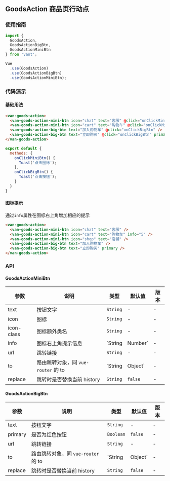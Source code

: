 ## GoodsAction 商品页行动点

### 使用指南
``` javascript
import {
  GoodsAction,
  GoodsActionBigBtn,
  GoodsActionMiniBtn
} from 'vant';

Vue
  .use(GoodsAction)
  .use(GoodsActionBigBtn)
  .use(GoodsActionMiniBtn);
```

### 代码演示
#### 基础用法

```html
<van-goods-action>
  <van-goods-action-mini-btn icon="chat" text="客服" @click="onClickMiniBtn" />
  <van-goods-action-mini-btn icon="cart" text="购物车" @click="onClickMiniBtn" />
  <van-goods-action-big-btn text="加入购物车" @click="onClickBigBtn" />
  <van-goods-action-big-btn text="立即购买" @click="onClickBigBtn" primary />
</van-goods-action>
```

```javascript
export default {
  methods: {
    onClickMiniBtn() {
      Toast('点击图标');
    },
    onClickBigBtn() {
      Toast('点击按钮');
    }
  }
}
```

#### 图标提示
通过`info`属性在图标右上角增加相应的提示

```html
<van-goods-action>
  <van-goods-action-mini-btn icon="chat" text="客服" />
  <van-goods-action-mini-btn icon="cart" text="购物车" info="5" />
  <van-goods-action-mini-btn icon="shop" text="店铺" />
  <van-goods-action-big-btn text="加入购物车" />
  <van-goods-action-big-btn text="立即购买" primary />
</van-goods-action>
```

### API

#### GoodsActionMiniBtn

| 参数 | 说明 | 类型 | 默认值 | 版本 |
|------|------|------|------|------|
| text | 按钮文字 | `String` | - | - |
| icon | 图标 | `String` | - | - |
| icon-class | 图标额外类名 | `String` | - | - |
| info | 图标右上角提示信息 | `String | Number` | - | - |
| url | 跳转链接 | `String` | - | - |
| to | 路由跳转对象，同 `vue-router` 的 to | `String | Object` | - | - |
| replace | 跳转时是否替换当前 history | `String` | `false` | - |

#### GoodsActionBigBtn

| 参数 | 说明 | 类型 | 默认值 | 版本 |
|------|------|------|------|------|
| text | 按钮文字 | `String` | - | - |
| primary | 是否为红色按钮 | `Boolean` | `false` | - |
| url | 跳转链接 | `String` | - | - |
| to | 路由跳转对象，同 `vue-router` 的 to | `String | Object` | - | - |
| replace | 跳转时是否替换当前 history | `String` | `false` | - |
